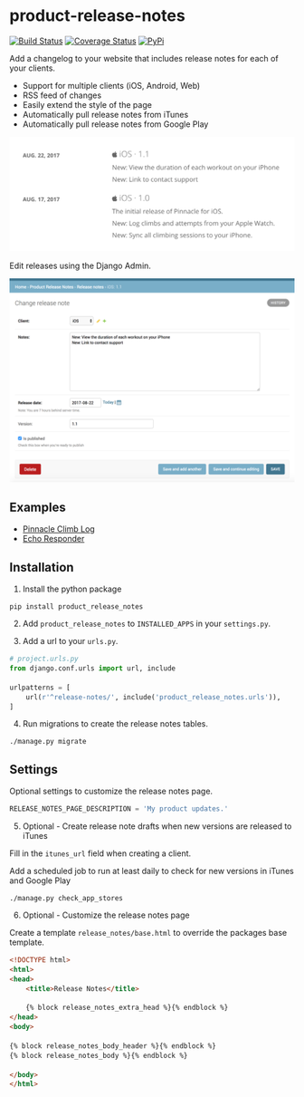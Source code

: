 # product-release-notes

[![Build Status](https://travis-ci.org/nickromano/product-release-notes.svg?branch=master)](https://travis-ci.org/nickromano/product-release-notes)
[![Coverage Status](https://coveralls.io/repos/github/nickromano/product-release-notes/badge.svg?branch=master)](https://coveralls.io/github/nickromano/product-release-notes?branch=master)
[![PyPi](https://img.shields.io/pypi/v/product_release_notes.svg)](https://pypi.python.org/pypi/product-release-notes)

Add a changelog to your website that includes release notes for each of your clients.

* Support for multiple clients (iOS, Android, Web)
* RSS feed of changes
* Easily extend the style of the page
* Automatically pull release notes from iTunes
* Automatically pull release notes from Google Play

![Release Notes](docs/release-notes.png)

Edit releases using the Django Admin.

![Django Admin](docs/release-notes-editor.png)

## Examples

* [Pinnacle Climb Log](https://pinnacleclimb.com/release-notes/)
* [Echo Responder](https://echoresponder.com/release-notes/)

## Installation

1) Install the python package

```
pip install product_release_notes
```

2) Add `product_release_notes` to `INSTALLED_APPS` in your `settings.py`.

3) Add a url to your `urls.py`.

```python
# project.urls.py
from django.conf.urls import url, include

urlpatterns = [
    url(r'^release-notes/', include('product_release_notes.urls')),
]
```

4) Run migrations to create the release notes tables.

```
./manage.py migrate
```

## Settings

Optional settings to customize the release notes page.

```python
RELEASE_NOTES_PAGE_DESCRIPTION = 'My product updates.'
```

5) Optional - Create release note drafts when new versions are released to iTunes

Fill in the `itunes_url` field when creating a client.

Add a scheduled job to run at least daily to check for new versions in iTunes and Google Play

```
./manage.py check_app_stores
```

6) Optional - Customize the release notes page

Create a template `release_notes/base.html` to override the packages base template.

```html
<!DOCTYPE html>
<html>
<head>
	<title>Release Notes</title>

	{% block release_notes_extra_head %}{% endblock %}
</head>
<body>

{% block release_notes_body_header %}{% endblock %}
{% block release_notes_body %}{% endblock %}

</body>
</html>
```
